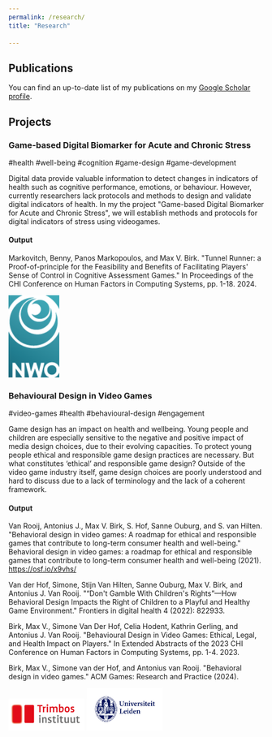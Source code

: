 ```yaml
---
permalink: /research/
title: "Research"

---
```


<h2>Publications</h2>

You can find an up-to-date list of my publications on my  <a href="https://scholar.google.com/citations?user=TyAT5MUAAAAJ&hl=en" target="_blank">Google Scholar profile</a>.

<h2>Projects</h2>

<h3>Game-based Digital Biomarker for Acute and Chronic Stress</h3>
<p>#health #well-being #cognition #game-design #game-development</p>


<p>Digital data provide valuable information to detect changes in indicators of health such as cognitive performance, emotions, or behaviour. However, currently researchers lack protocols and methods to design and validate digital indicators of health. In my the project "Game-based Digital Biomarker for Acute and Chronic Stress", we will establish methods and protocols for digital indicators of stress using videogames.</p>

<h4>Output</h4>

<p>Markovitch, Benny, Panos Markopoulos, and Max V. Birk. "Tunnel Runner: a Proof-of-principle for the Feasibility and Benefits of Facilitating Players' Sense of Control in Cognitive Assessment Games." In Proceedings of the CHI Conference on Human Factors in Computing Systems, pp. 1-18. 2024.</p>


<img src="/assets/images/NWO-logo-huisstijlsite.png" alt="Logo Nederlandse Organisatie voor Wetenschappelijk Onderzoek (NWO)" width="100px">


<h3>Behavioural Design in Video Games</h3>
<p>#video-games #health #behavioural-design #engagement</p>

<p>
  Game design has an impact on health and wellbeing. Young people and children are especially sensitive to the negative and positive impact of media design choices, due to their evolving capacities. To protect young people ethical and responsible game design practices are necessary. But what constitutes ‘ethical’ and responsible game design? Outside of the video game industry itself, game design choices are poorly understood and hard to discuss due to a lack of terminology and the lack of a coherent framework. 
</p>

<h4>Output</h4>
<p> Van Rooij, Antonius J., Max V. Birk, S. Hof, Sanne Ouburg, and S. van Hilten. "Behavioral design in video games: A roadmap for ethical and responsible games that contribute to long-term consumer health and well-being." Behavioral design in video games: a roadmap for ethical and responsible games that contribute to long-term consumer health and well-being (2021). <a href="https://osf.io/x9vhs/" target="_blank">https://osf.io/x9vhs/</a></p>

<p>Van der Hof, Simone, Stijn Van Hilten, Sanne Ouburg, Max V. Birk, and Antonius J. Van Rooij. "“Don't Gamble With Children's Rights”—How Behavioral Design Impacts the Right of Children to a Playful and Healthy Game Environment." Frontiers in digital health 4 (2022): 822933.</p>

<p>Birk, Max V., Simone Van Der Hof, Celia Hodent, Kathrin Gerling, and Antonius J. Van Rooij. "Behavioural Design in Video Games: Ethical, Legal, and Health Impact on Players." In Extended Abstracts of the 2023 CHI Conference on Human Factors in Computing Systems, pp. 1-4. 2023.</p>

<p>Birk, Max V., Simone van der Hof, and Antonius van Rooij. "Behavioral design in video games." ACM Games: Research and Practice (2024). </p>

<img src="/assets/images/trimbos-logo-1.png" alt="Logo Trimbos instituut" width="150px">
<img src="/assets/images/ul_logo.png" alt="Logo Leiden University" width="150px">
